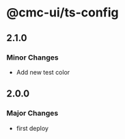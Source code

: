 # @cmc-ui/ts-config

## 2.1.0

### Minor Changes

- Add new test color

## 2.0.0

### Major Changes

- first deploy
